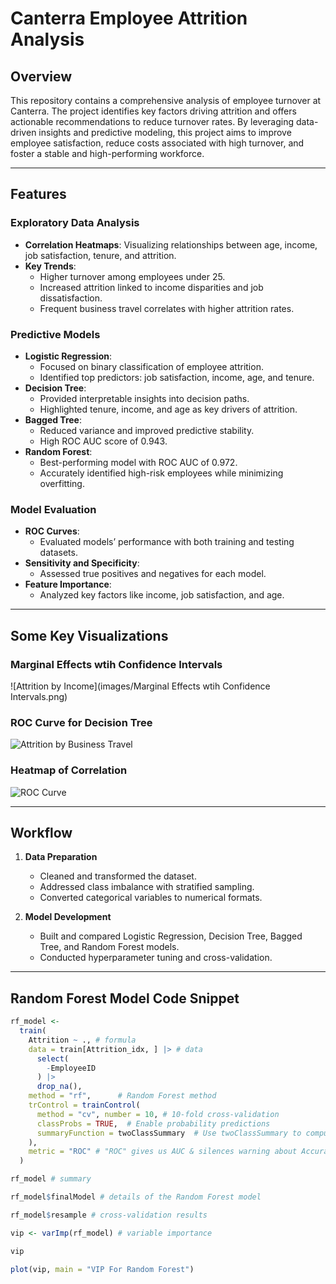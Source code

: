 # Canterra Employee Attrition Analysis

## Overview
This repository contains a comprehensive analysis of employee turnover at Canterra. The project identifies key factors driving attrition and offers actionable recommendations to reduce turnover rates. By leveraging data-driven insights and predictive modeling, this project aims to improve employee satisfaction, reduce costs associated with high turnover, and foster a stable and high-performing workforce.

---

## Features

### **Exploratory Data Analysis**
- **Correlation Heatmaps**: Visualizing relationships between age, income, job satisfaction, tenure, and attrition.
- **Key Trends**:
  - Higher turnover among employees under 25.
  - Increased attrition linked to income disparities and job dissatisfaction.
  - Frequent business travel correlates with higher attrition rates.

### **Predictive Models**
- **Logistic Regression**:
  - Focused on binary classification of employee attrition.
  - Identified top predictors: job satisfaction, income, age, and tenure.
- **Decision Tree**:
  - Provided interpretable insights into decision paths.
  - Highlighted tenure, income, and age as key drivers of attrition.
- **Bagged Tree**:
  - Reduced variance and improved predictive stability.
  - High ROC AUC score of 0.943.
- **Random Forest**:
  - Best-performing model with ROC AUC of 0.972.
  - Accurately identified high-risk employees while minimizing overfitting.

### **Model Evaluation**
- **ROC Curves**:
  - Evaluated models’ performance with both training and testing datasets.
- **Sensitivity and Specificity**:
  - Assessed true positives and negatives for each model.
- **Feature Importance**:
  - Analyzed key factors like income, job satisfaction, and age.

---

## Some Key Visualizations
### Marginal Effects wtih Confidence Intervals
![Attrition by Income](images/Marginal Effects wtih Confidence Intervals.png)

### ROC Curve for Decision Tree
![Attrition by Business Travel](images/attrition_by_travel.png)

### Heatmap of Correlation
![ROC Curve](images/roc_curve_random_forest.png)

---

## Workflow

1. **Data Preparation**
   - Cleaned and transformed the dataset.
   - Addressed class imbalance with stratified sampling.
   - Converted categorical variables to numerical formats.

2. **Model Development**
   - Built and compared Logistic Regression, Decision Tree, Bagged Tree, and Random Forest models.
   - Conducted hyperparameter tuning and cross-validation.

---

## Random Forest Model Code Snippet
```r
rf_model <- 
  train(
    Attrition ~ ., # formula
    data = train[Attrition_idx, ] |> # data
      select(
        -EmployeeID
      ) |>
      drop_na(),
    method = "rf",      # Random Forest method
    trControl = trainControl(
      method = "cv", number = 10, # 10-fold cross-validation
      classProbs = TRUE,  # Enable probability predictions
      summaryFunction = twoClassSummary  # Use twoClassSummary to compute AUC
    ),
    metric = "ROC" # "ROC" gives us AUC & silences warning about Accuracy
  )

rf_model # summary

rf_model$finalModel # details of the Random Forest model

rf_model$resample # cross-validation results

vip <- varImp(rf_model) # variable importance

vip

plot(vip, main = "VIP For Random Forest")
